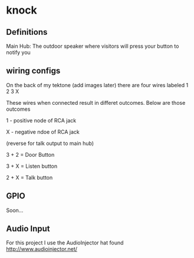 # knock

## Definitions

Main Hub: The outdoor speaker where visitors will press your button to notify you

## wiring configs

On the back of my tektone (add images later) there are four wires labeled
1 2 3 X

These wires when connected result in differet outcomes. Below are those outcomes

1 - positive node of RCA jack 

X - negative ndoe of RCA jack

(reverse for talk output to main hub)

3 + 2 = Door Button

3 + X = Listen button

2 + X = Talk button


## GPIO

Soon...


## Audio Input

For this project I use the AudioInjector hat found http://www.audioinjector.net/
